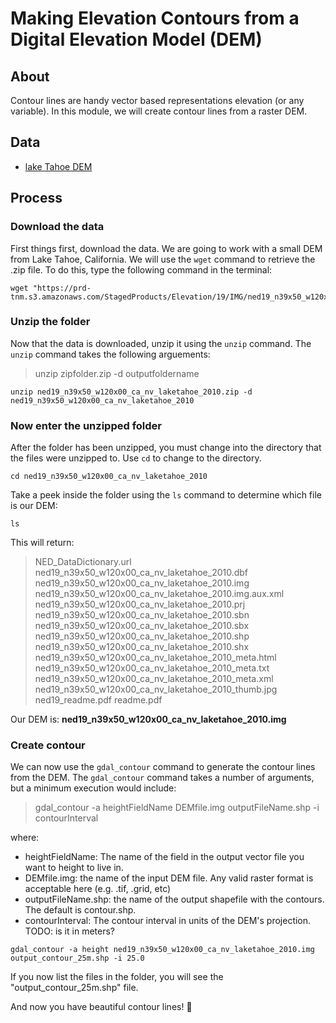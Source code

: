 # Making Elevation Contours from a Digital Elevation Model (DEM)

## About

Contour lines are handy vector based representations elevation (or any variable). In this module, we will create contour lines from a raster DEM. 


## Data

* [lake Tahoe DEM](https://prd-tnm.s3.amazonaws.com/StagedProducts/Elevation/19/IMG/ned19_n39x50_w120x00_ca_nv_laketahoe_2010.zip)


## Process

### Download the data

First things first, download the data. We are going to work with a small DEM from Lake Tahoe, California. We will use the `wget` command to retrieve the .zip file. To do this, type the following command in the terminal:

```
wget "https://prd-tnm.s3.amazonaws.com/StagedProducts/Elevation/19/IMG/ned19_n39x50_w120x00_ca_nv_laketahoe_2010.zip"
```

### Unzip the folder

Now that the data is downloaded, unzip it using the `unzip` command. The `unzip` command takes the following arguements:

> unzip zipfolder.zip -d outputfoldername


```
unzip ned19_n39x50_w120x00_ca_nv_laketahoe_2010.zip -d ned19_n39x50_w120x00_ca_nv_laketahoe_2010
```

### Now enter the unzipped folder

After the folder has been unzipped, you must change into the directory that the files were unzipped to. Use `cd` to change to the directory.
<!--In this case, "ned19_n39x50_w120x00_ca_nv_laketahoe_2010". To do this, use the `cd` command which stands for "change directory".
-->

```
cd ned19_n39x50_w120x00_ca_nv_laketahoe_2010
```

Take a peek inside the folder using the `ls` command to determine which file is our DEM:

```
ls
```

This will return:

> NED_DataDictionary.url
ned19_n39x50_w120x00_ca_nv_laketahoe_2010.dbf
ned19_n39x50_w120x00_ca_nv_laketahoe_2010.img
ned19_n39x50_w120x00_ca_nv_laketahoe_2010.img.aux.xml
ned19_n39x50_w120x00_ca_nv_laketahoe_2010.prj
ned19_n39x50_w120x00_ca_nv_laketahoe_2010.sbn
ned19_n39x50_w120x00_ca_nv_laketahoe_2010.sbx
ned19_n39x50_w120x00_ca_nv_laketahoe_2010.shp
ned19_n39x50_w120x00_ca_nv_laketahoe_2010.shx
ned19_n39x50_w120x00_ca_nv_laketahoe_2010_meta.html
ned19_n39x50_w120x00_ca_nv_laketahoe_2010_meta.txt
ned19_n39x50_w120x00_ca_nv_laketahoe_2010_meta.xml
ned19_n39x50_w120x00_ca_nv_laketahoe_2010_thumb.jpg
ned19_readme.pdf
readme.pdf

Our DEM is: **ned19_n39x50_w120x00_ca_nv_laketahoe_2010.img**

### Create contour

We can now use the `gdal_contour` command to generate the contour lines from the DEM. The `gdal_contour` command takes a number of arguments, but a minimum execution would include:

> gdal_contour -a heightFieldName DEMfile.img outputFileName.shp -i contourInterval

where:

* heightFieldName: The name of the field in the output vector file you want to height to live in.
* DEMfile.img: the name of the input DEM file. Any valid raster format is acceptable here (e.g. .tif, .grid, etc)
* outputFileName.shp: the name of the output shapefile with the contours. The default is contour.shp.
* contourInterval: The contour interval in units of the DEM's projection. TODO: is it in meters?

```
gdal_contour -a height ned19_n39x50_w120x00_ca_nv_laketahoe_2010.img output_contour_25m.shp -i 25.0
```

If you now list the files in the folder, you will see the "output_contour_25m.shp" file.

And now you have beautiful contour lines! 🗻
